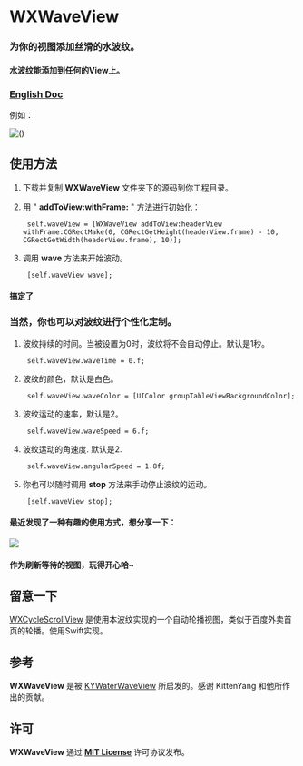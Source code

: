 # WXWaveView

### 为你的视图添加丝滑的水波纹。

#### 水波纹能添加到任何的View上。

### [English Doc](https://github.com/WelkinXie/WXWaveView/blob/master/README.md)

例如：

![()](http://7xneqd.com1.z0.glb.clouddn.com/wave.gif)

## 使用方法
1. 下载并复制 **WXWaveView** 文件夹下的源码到你工程目录。
2. 用 " **addToView:withFrame:** " 方法进行初始化：
		
		self.waveView = [WXWaveView addToView:headerView withFrame:CGRectMake(0, CGRectGetHeight(headerView.frame) - 10, CGRectGetWidth(headerView.frame), 10)];
		
4. 调用 **wave** 方法来开始波动。

		[self.waveView wave];

#### 搞定了

### 当然，你也可以对波纹进行个性化定制。
1. 波纹持续的时间。当被设置为0时，波纹将不会自动停止。默认是1秒。

	    self.waveView.waveTime = 0.f;  
	    
2. 波纹的颜色，默认是白色。
	    
	    self.waveView.waveColor = [UIColor groupTableViewBackgroundColor];
	   	
3. 波纹运动的速率，默认是2。

	    self.waveView.waveSpeed = 6.f;
	    
4. 波纹运动的角速度. 默认是2.

		self.waveView.angularSpeed = 1.8f;
	    
5. 你也可以随时调用 **stop** 方法来手动停止波纹的运动。

		[self.waveView stop];
		
#### 最近发现了一种有趣的使用方式，想分享一下：

![](http://welkin-xie.oss-cn-shenzhen.aliyuncs.com/github/wave-new5.gif)

#### 作为刷新等待的视图，玩得开心哈~
	    
## 留意一下
[WXCycleScrollView](https://github.com/WelkinXie/WXCycleScrollView) 是使用本波纹实现的一个自动轮播视图，类似于百度外卖首页的轮播。使用Swift实现。

## 参考
**WXWaveView** 是被 [KYWaterWaveView](https://github.com/KittenYang/KYWaterWaveView) 所启发的。感谢 KittenYang 和他所作出的贡献。

## 许可
**WXWaveView** 通过 [**MIT License**](https://github.com/WelkinXie/WXWaveView/blob/master/LICENSE) 许可协议发布。